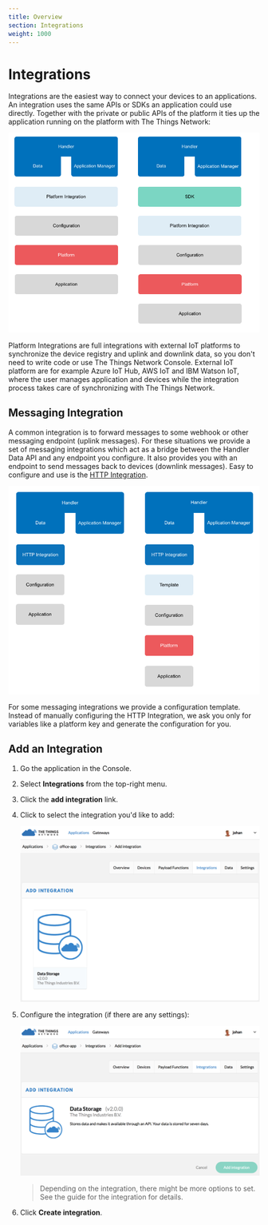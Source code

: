 ```yaml
---
title: Overview
section: Integrations
weight: 1000
---
```


# Integrations

Integrations are the easiest way to connect your devices to an applications. An integration uses the same APIs or SDKs an application could use directly. Together with the private or public APIs of the platform it ties up the application running on the platform with The Things Network:

![Platform Integration](options-integration.png)

Platform Integrations are full integrations with external IoT platforms to synchronize the device registry and uplink and downlink data, so you don't need to write code or use The Things Network Console. External IoT platform are for example Azure IoT Hub, AWS IoT and IBM Watson IoT, where the user manages application and devices while the integration process takes care of synchronizing with The Things Network.

## Messaging Integration

A common integration is to forward messages to some webhook or other messaging endpoint (uplink messages). For these situations we provide a set of messaging integrations which act as a bridge between the Handler Data API and any endpoint you configure. It also provides you with an endpoint to send messages back to devices (downlink messages). Easy to configure and use is the [HTTP Integration](http/index.md).

![HTTP Integration](options-http.png)

For some messaging integrations we provide a configuration template. Instead of manually configuring the HTTP Integration, we ask you only for variables like a platform key and generate the configuration for you.

## Add an Integration

1.  Go the application in the Console.
2.  Select **Integrations** from the top-right menu.
3.  Click the **add integration** link.
4.  Click to select the integration you'd like to add:

    ![Select](integration-select.png)
    
5.  Configure the integration (if there are any settings):

    ![Config](integration-config.png)
    
    > Depending on the integration, there might be more options to set. See the guide for the integration for details.
    
6.  Click **Create integration**.
